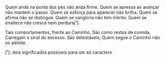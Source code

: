 Quem anda na ponta dos pés não anda firme.
Quem se apressa ao avançar não mantém o passo.
Quem se esforça para aparecer não brilha.
Quem se afirma não se distingue.
Quem se vangloria não tem mérito.
Quem se enaltece não cresce nem perdura[¹].

Tais comportamentos, frente ao Caminho,
São como restos de comida,
Carregam o sinal do excesso.
São detestáveis;
Quem segue o Caminho não os admite.

[¹]: dois significados possíveis para um só caractere

